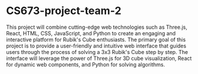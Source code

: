 # CS673-project-team-2
This project will combine cutting-edge web technologies such as 
Three.js, React, HTML, CSS, JavaScript, and Python to create an engaging and interactive 
platform for Rubik's Cube enthusiasts. The primary goal of this project is to provide a user-friendly 
and intuitive web interface that guides users through the process of solving a 3x3 Rubik's Cube 
step by step. The interface will leverage the power of Three.js for 3D cube visualization, React for 
dynamic web components, and Python for solving algorithms. 
